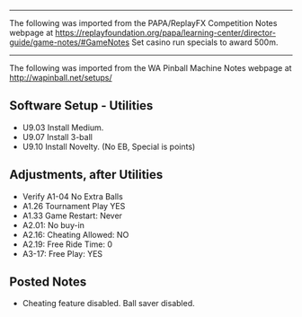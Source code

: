 ***
The following was imported from the PAPA/ReplayFX Competition Notes webpage at https://replayfoundation.org/papa/learning-center/director-guide/game-notes/#GameNotes
Set casino run specials to award 500m.
***
The following was imported from the WA Pinball Machine Notes webpage at http://wapinball.net/setups/
## Software Setup - Utilities
-   U9.03 Install Medium.
-   U9.07 Install 3-ball
-   U9.10 Install Novelty. (No EB, Special is points)
## Adjustments, after Utilities
-   Verify A1-04 No Extra Balls
-   A1.26 Tournament Play YES
-   A1.33 Game Restart: Never
-   A2.01: No buy-in
-   A2.16: Cheating Allowed: NO
-   A2.19: Free Ride Time: 0
-   A3-17: Free Play: YES
## Posted Notes
-   Cheating feature disabled. Ball saver disabled.
